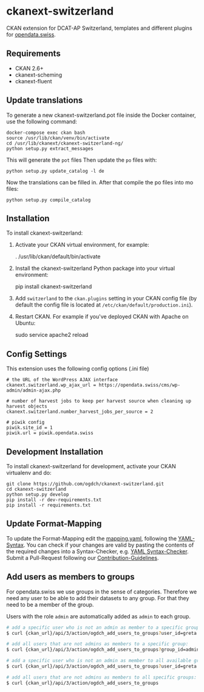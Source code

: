 ckanext-switzerland
===================

CKAN extension for DCAT-AP Switzerland, templates and different plugins for [opendata.swiss](https://opendata.swiss).

## Requirements

- CKAN 2.6+
- ckanext-scheming
- ckanext-fluent

## Update translations

To generate a new ckanext-switzerland.pot file inside the Docker container,
use the following command:

    docker-compose exec ckan bash
    source /usr/lib/ckan/venv/bin/activate
    cd /usr/lib/ckanext/ckanext-switzerland-ng/
    python setup.py extract_messages

This will generate the `pot` files
Then update the `po` files with:

    python setup.py update_catalog -l de

Now the translations can be filled in. After that compile the po files into mo files:

    python setup.py compile_catalog

## Installation

To install ckanext-switzerland:

1. Activate your CKAN virtual environment, for example:

     . /usr/lib/ckan/default/bin/activate

2. Install the ckanext-switzerland Python package into your virtual environment:

     pip install ckanext-switzerland

3. Add ``switzerland`` to the ``ckan.plugins`` setting in your CKAN
   config file (by default the config file is located at
   ``/etc/ckan/default/production.ini``).

4. Restart CKAN. For example if you've deployed CKAN with Apache on Ubuntu:

     sudo service apache2 reload

## Config Settings

This extension uses the following config options (.ini file)

    # the URL of the WordPress AJAX interface
    ckanext.switzerland.wp_ajax_url = https://opendata.swiss/cms/wp-admin/admin-ajax.php

    # number of harvest jobs to keep per harvest source when cleaning up harvest objects   
    ckanext.switzerland.number_harvest_jobs_per_source = 2

    # piwik config
    piwik.site_id = 1
    piwik.url = piwik.opendata.swiss

## Development Installation

To install ckanext-switzerland for development, activate your CKAN virtualenv and
do:

    git clone https://github.com/ogdch/ckanext-switzerland.git
    cd ckanext-switzerland
    python setup.py develop
    pip install -r dev-requirements.txt
    pip install -r requirements.txt

## Update Format-Mapping

To update the Format-Mapping edit the [mapping.yaml](/ckanext/switzerland/mapping.yaml), following the [YAML-Syntax](http://docs.ansible.com/ansible/latest/YAMLSyntax.html). You can check if your changes are valid by pasting the contents of the required changes into a Syntax-Checker, e.g. [YAML Syntax-Checker](http://www.yamllint.com/).
Submit a Pull-Request following our [Contribution-Guidelines](CONTRIBUTING.md).

## Add users as members to groups

For opendata.swiss we use groups in the sense of categories. Therefore we need any user to be able to add their datasets to any group. For that they need to be a member of the group.

Users with the role `admin` are automatically added as `admin` to each group.

```bash
# add a specific user who is not an admin as member to a specific group:
$ curl {ckan_url}/api/3/action/ogdch_add_users_to_groups?user_id=greta.mayer&user_id=administration

# add all users that are not admins as members to a specific group:
$ curl {ckan_url}/api/3/action/ogdch_add_users_to_groups?group_id=administration

# add a specific user who is not an admin as member to all available groups:
$ curl {ckan_url}/api/3/action/ogdch_add_users_to_groups?user_id=greta.mayer

# add all users that are not admins as members to all specific groups:
$ curl {ckan_url}/api/3/action/ogdch_add_users_to_groups
```